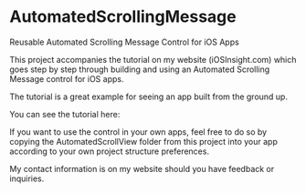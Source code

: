 # AutomatedScrollingMessage
Reusable Automated Scrolling Message Control for iOS Apps

This project accompanies the tutorial on my website (iOSInsight.com) which goes step by step through building and using an Automated Scrolling Message control for iOS apps.

The tutorial is a great example for seeing an app built from the ground up.

You can see the tutorial here:  

If you want to use the control in your own apps, feel free to do so by copying the AutomatedScrollView folder from this project into your app according to your own project structure preferences.

My contact information is on my website should you have feedback or inquiries.

